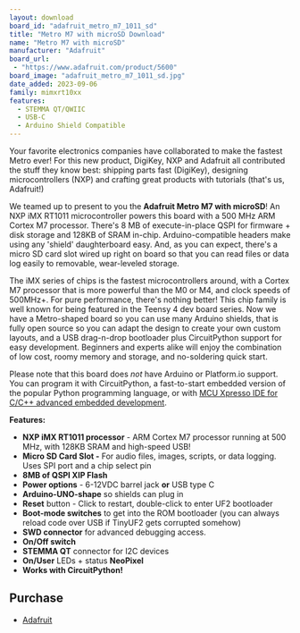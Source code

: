 ```yaml
---
layout: download
board_id: "adafruit_metro_m7_1011_sd"
title: "Metro M7 with microSD Download"
name: "Metro M7 with microSD"
manufacturer: "Adafruit"
board_url:
 - "https://www.adafruit.com/product/5600"
board_image: "adafruit_metro_m7_1011_sd.jpg"
date_added: 2023-09-06
family: mimxrt10xx
features:
  - STEMMA QT/QWIIC
  - USB-C
  - Arduino Shield Compatible
---
```


Your favorite electronics companies have collaborated to make the fastest Metro ever! For this new product, DigiKey, NXP and Adafruit all contributed the stuff they know best: shipping parts fast (DigiKey), designing microcontrollers (NXP) and crafting great products with tutorials (that's us, Adafruit!)

We teamed up to present to you the **Adafruit Metro M7 with microSD**! An NXP iMX RT1011 microcontroller powers this board with a 500 MHz ARM Cortex M7 processor. There's 8 MB of execute-in-place QSPI for firmware + disk storage and 128KB of SRAM in-chip. Arduino-compatible headers make using any 'shield' daughterboard easy. And, as you can expect, there's a micro SD card slot wired up right on board so that you can read files or data log easily to removable, wear-leveled storage.

The iMX series of chips is the fastest microcontrollers around, with a Cortex M7 processor that is more powerful than the M0 or M4, and clock speeds of 500MHz+. For pure performance, there's nothing better! This chip family is well known for being featured in the Teensy 4 dev board series. Now we have a Metro-shaped board so you can use many Arduino shields, that is fully open source so you can adapt the design to create your own custom layouts, and a USB drag-n-drop bootloader plus CircuitPython support for easy development. Beginners and experts alike will enjoy the combination of low cost, roomy memory and storage, and no-soldering quick start.

Please note that this board does *not* have Arduino or Platform.io support. You can program it with CircuitPython, a fast-to-start embedded version of the popular Python programming language, or with [MCU Xpresso IDE for C/C++ advanced embedded development](https://www.nxp.com/design/software/development-software/mcuxpresso-software-and-tools-/mcuxpresso-integrated-development-environment-ide:MCUXpresso-IDE).

**Features:**

- **NXP iMX RT1011 processor** - ARM Cortex M7 processor running at 500 MHz, with 128KB SRAM and high-speed USB!
- **Micro SD Card Slot -** For audio files, images, scripts, or data logging. Uses SPI port and a chip select pin
- **8MB of QSPI XIP Flash**
- **Power options** - 6-12VDC barrel jack **or** USB type C
- **Arduino-UNO-shape** so shields can plug in
- **Reset** button - Click to restart, double-click to enter UF2 bootloader
- **Boot-mode switches** to get into the ROM bootloader (you can always reload code over USB if TinyUF2 gets corrupted somehow)
- **SWD connector** for advanced debugging access.
- **On/Off switch**
- **STEMMA QT** connector for I2C devices
- **On/User** LEDs + status **NeoPixel**
- **Works with CircuitPython!**

## Purchase

* [Adafruit](https://www.adafruit.com/product/5600)
